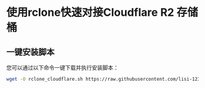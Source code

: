 # 使用rclone快速对接Cloudflare R2 存储桶

## 一键安装脚本

您可以通过以下命令一键下载并执行安装脚本：

```bash
wget -O rclone_cloudflare.sh https://raw.githubusercontent.com/lisi-123/rclone/main/rclone_cloudflare.sh && chmod +x rclone_cloudflare.sh && ./rclone_cloudflare.sh
```
